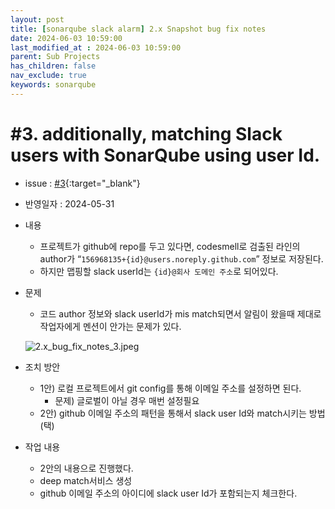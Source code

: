 ```yaml
---
layout: post
title: [sonarqube slack alarm] 2.x Snapshot bug fix notes
date: 2024-06-03 10:59:00
last_modified_at : 2024-06-03 10:59:00
parent: Sub Projects
has_children: false
nav_exclude: true
keywords: sonarqube
---
```


# #3. **additionally, matching Slack users with SonarQube using user Id.**
- issue : [#3](https://github.com/tnfhrnsss/sonarqube_slack_alarm/issues/3){:target="_blank"}
- 반영일자 : 2024-05-31
- 내용
    - 프로젝트가 github에 repo를 두고 있다면, codesmell로 검출된 라인의 author가 “`156968135+{id}@users.noreply.github.com`” 정보로 저장된다.
    - 하지만 맵핑할 slack userId는 `{id}@회사 도메인 주소`로 되어있다.
- 문제
    - 코드 author 정보와 slack userId가 mis match되면서 알림이 왔을때 제대로 작업자에게 멘션이 안가는 문제가 있다.

    ![2.x_bug_fix_notes_3.jpeg](../img/2.x_bug_fix_notes_3.jpeg)
    
- 조치 방안
    - 1안) 로컬 프로젝트에서 git config를 통해 이메일 주소를 설정하면 된다.
        - 문제) 글로벌이 아닐 경우 매번 설정필요
    - 2안) github 이메일 주소의 패턴을 통해서 slack user Id와 match시키는 방법 (택)
- 작업 내용
    - 2안의 내용으로 진행했다.
    - deep match서비스 생성
    - github 이메일 주소의 아이디에 slack user Id가 포함되는지 체크한다.